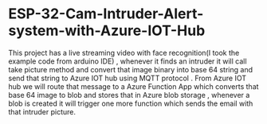 # ESP-32-Cam-Intruder-Alert-system-with-Azure-IOT-Hub

This project has a live streaming video with face recognition(I took the example code from arduino IDE) , whenever it finds an intruder 
it will call take picture method and convert that image binary into base 64 string  and send that string to Azure IOT hub using MQTT protocol . 
From Azure IOT hub we will route that message to a Azure Function App which converts that base 64 image to blob and stores that in Azure blob storage , 
whenever a blob is created it will trigger one more function which sends the email with that intruder picture.
